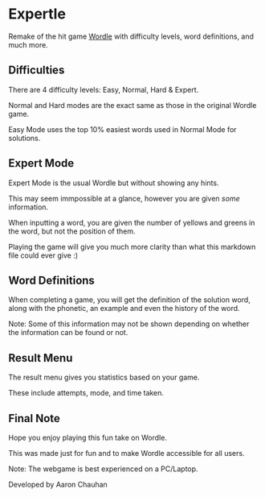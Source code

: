 # Expertle

Remake of the hit game [Wordle](https://www.nytimes.com/games/wordle/index.html) with difficulty levels, word definitions, and much more.

## Difficulties
There are 4 difficulty levels: Easy, Normal, Hard & Expert.

Normal and Hard modes are the exact same as those in the original Wordle game.

Easy Mode uses the top 10% easiest words used in Normal Mode for solutions.

## Expert Mode
Expert Mode is the usual Wordle but without showing any hints.

This may seem immpossible at a glance, however you are given *some* information.

When inputting a word, you are given the number of yellows and greens in the word, but not the position of them.

Playing the game will give you much more clarity than what this markdown file could ever give :)

## Word Definitions
When completing a game, you will get the definition of the solution word, along with the phonetic, an example and even the history of the word.

Note: Some of this information may not be shown depending on whether the information can be found or not.

## Result Menu
The result menu gives you statistics based on your game.

These include attempts, mode, and time taken.

## Final Note
Hope you enjoy playing this fun take on Wordle.

This was made just for fun and to make Wordle accessible for all users.

Note: The webgame is best experienced on a PC/Laptop.

Developed by Aaron Chauhan
